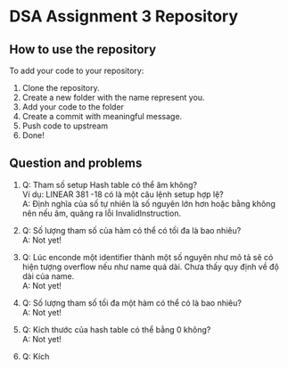 # DSA  Assignment 3 Repository
## How to use the repository
To add your code to your repository:
1.	Clone the repository.
2.	Create a new folder with the name represent you.
3.	Add your code to the folder
4.	Create a commit with meaningful message.
5.	Push code to upstream
6.	Done!

## Question and problems
1.  Q: Tham số setup Hash table có thể âm không?\
	   Ví dụ: LINEAR 381 -18 có là một câu lệnh setup hợp lệ?\
    A: Định nghĩa của số tự nhiên là số nguyên lớn hơn hoặc bằng không nên nếu âm, quăng ra lỗi InvalidInstruction.

2.  Q: Số lượng tham số của hàm có thể có tối đa là bao nhiêu?\
    A: Not yet!
	
3.  Q: Lúc enconde một identifier thành một số nguyên như mô tả sẽ có hiện tượng overflow nếu như name quá dài. Chưa thấy quy định về độ dài của name.\
    A: Not yet!

4.  Q: Số lượng tham số tối đa một hàm có thể có là bao nhiêu?\
    A: Not yet!
    
5.  Q: Kích thước của hash table có thể bằng 0 không?\
    A: Not yet!

6. Q: Kích
